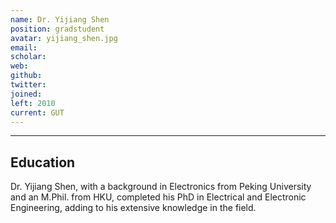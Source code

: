 ```yaml
---
name: Dr. Yijiang Shen
position: gradstudent
avatar: yijiang_shen.jpg
email: 
scholar: 
web: 
github: 
twitter: 
joined: 
left: 2010
current: GUT
---
```



<hr>

## Education
Dr. Yijiang Shen, with a background in Electronics from Peking University and an M.Phil. from HKU, completed his PhD in Electrical and Electronic Engineering, adding to his extensive knowledge in the field.
